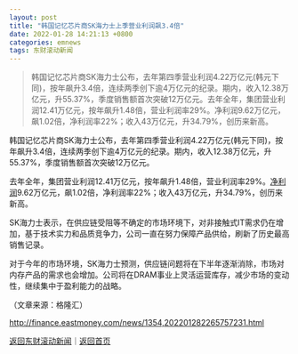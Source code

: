 ```yaml
---
layout: post
title: "韩国记忆芯片商SK海力士上季营业利润飙3.4倍"
date: 2022-01-28 14:21:13 +0800
categories: emnews
tags: 东财滚动新闻
---
```

> 韩国记忆芯片商SK海力士公布，去年第四季营业利润4.22万亿元(韩元下同)，按年飙升3.4倍，连续两季创下逾4万亿元的纪录。期内，收入12.38万亿元，升55.37%，季度销售额首次突破12万亿元。去年全年，集团营业利润12.41万亿元，按年飙升1.48倍，营业利润率29%。净利润9.62万亿元，飙1.02倍，净利润率22%；收入43万亿元，升34.79%，创历来新高。

<p>韩国记忆芯片商SK海力士公布，去年第四季营业利润4.22万亿元(韩元下同)，按年飙升3.4倍，连续两季创下逾4万亿元的纪录。期内，收入12.38万亿元，升55.37%，季度销售额首次突破12万亿元。</p>
 <p>去年全年，集团营业利润12.41万亿元，按年飙升1.48倍，营业利润率29%。<span id="Info.3324"><a href="http://data.eastmoney.com/bbsj/" class="infokey">净利润</a></span>9.62万亿元，飙1.02倍，净利润率22%；收入43万亿元，升34.79%，创历来新高。</p>
 <p>SK海力士表示，在供应链受阻等不确定的市场环境下，对非接触式IT需求仍在增加，基于技术实力和品质竞争力，公司一直在努力保障产品供给，刷新了历史最高销售记录。</p>
 <p>对于今年的市场环境，SK海力士预测，供应链问题将在下半年逐渐消除，市场对内存产品的需求也会增加。公司将在DRAM事业上灵活运营库存，减少市场的变动性，继续集中于盈利能力的战略。</p><p class="em_media">（文章来源：格隆汇）</p>

<http://finance.eastmoney.com/news/1354,202201282265757231.html>

[返回东财滚动新闻](//finews.withounder.com/emnews/)｜[返回首页](//finews.withounder.com/)